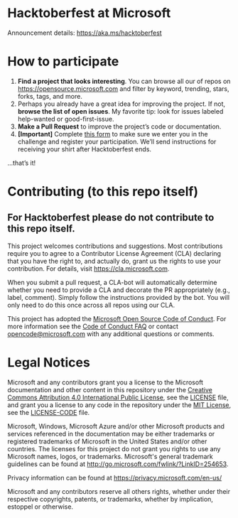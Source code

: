 # Hacktoberfest at Microsoft

Announcement details: https://aka.ms/hacktoberfest

# How to participate
1. **Find a project that looks interesting**. You can browse all our of repos on https://opensource.microsoft.com and filter by keyword, trending, stars, forks, tags, and more.
2. Perhaps you already have a great idea for improving the project. If not, **browse the list of open issues**. My favorite tip: look for issues labeled help-wanted or good-first-issue.
3. **Make a Pull Request** to improve the project’s code or documentation.
4. **[Important]** Complete [this form](https://aka.ms/hacktoberfestshirt) to make sure we enter you in the challenge and register your participation. We’ll send instructions for receiving your shirt after Hacktoberfest ends.

…that’s it!


# Contributing (to this repo itself)

## For Hacktoberfest please do not contribute to this repo itself.

This project welcomes contributions and suggestions.  Most contributions require you to agree to a
Contributor License Agreement (CLA) declaring that you have the right to, and actually do, grant us
the rights to use your contribution. For details, visit https://cla.microsoft.com.

When you submit a pull request, a CLA-bot will automatically determine whether you need to provide
a CLA and decorate the PR appropriately (e.g., label, comment). Simply follow the instructions
provided by the bot. You will only need to do this once across all repos using our CLA.

This project has adopted the [Microsoft Open Source Code of Conduct](https://opensource.microsoft.com/codeofconduct/).
For more information see the [Code of Conduct FAQ](https://opensource.microsoft.com/codeofconduct/faq/) or
contact [opencode@microsoft.com](mailto:opencode@microsoft.com) with any additional questions or comments.

# Legal Notices

Microsoft and any contributors grant you a license to the Microsoft documentation and other content
in this repository under the [Creative Commons Attribution 4.0 International Public License](https://creativecommons.org/licenses/by/4.0/legalcode),
see the [LICENSE](LICENSE) file, and grant you a license to any code in the repository under the [MIT License](https://opensource.org/licenses/MIT), see the
[LICENSE-CODE](LICENSE-CODE) file.

Microsoft, Windows, Microsoft Azure and/or other Microsoft products and services referenced in the documentation
may be either trademarks or registered trademarks of Microsoft in the United States and/or other countries.
The licenses for this project do not grant you rights to use any Microsoft names, logos, or trademarks.
Microsoft's general trademark guidelines can be found at http://go.microsoft.com/fwlink/?LinkID=254653.

Privacy information can be found at https://privacy.microsoft.com/en-us/

Microsoft and any contributors reserve all others rights, whether under their respective copyrights, patents,
or trademarks, whether by implication, estoppel or otherwise.
